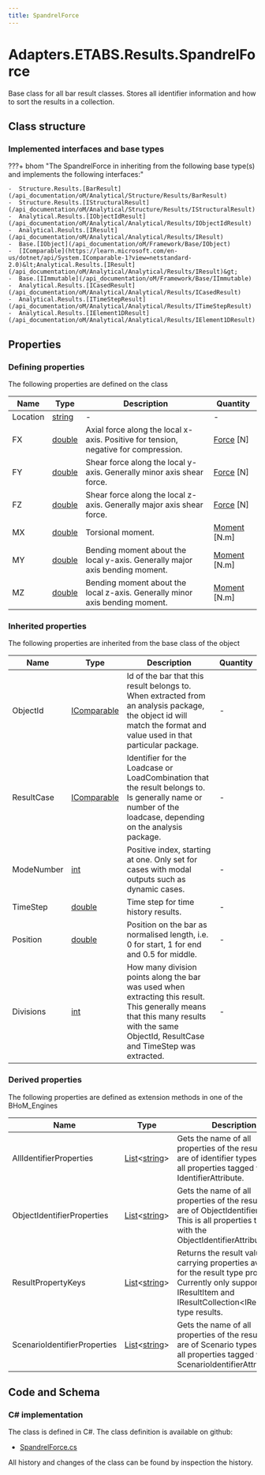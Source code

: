 ```yaml
---
title: SpandrelForce
---
```


# Adapters.ETABS.Results.SpandrelForce

Base class for all bar result classes. Stores all identifier information and how to sort the results in a collection.

## Class structure

### Implemented interfaces and base types

???+ bhom "The SpandrelForce in inheriting from the following base type(s) and implements the following interfaces:"

    -  Structure.Results.[BarResult](/api_documentation/oM/Analytical/Structure/Results/BarResult)
    -  Structure.Results.[IStructuralResult](/api_documentation/oM/Analytical/Structure/Results/IStructuralResult)
    -  Analytical.Results.[IObjectIdResult](/api_documentation/oM/Analytical/Analytical/Results/IObjectIdResult)
    -  Analytical.Results.[IResult](/api_documentation/oM/Analytical/Analytical/Results/IResult)
    -  Base.[IObject](/api_documentation/oM/Framework/Base/IObject)
    -  [IComparable](https://learn.microsoft.com/en-us/dotnet/api/System.IComparable-1?view=netstandard-2.0)&lt;Analytical.Results.[IResult](/api_documentation/oM/Analytical/Analytical/Results/IResult)&gt;
    -  Base.[IImmutable](/api_documentation/oM/Framework/Base/IImmutable)
    -  Analytical.Results.[ICasedResult](/api_documentation/oM/Analytical/Analytical/Results/ICasedResult)
    -  Analytical.Results.[ITimeStepResult](/api_documentation/oM/Analytical/Analytical/Results/ITimeStepResult)
    -  Analytical.Results.[IElement1DResult](/api_documentation/oM/Analytical/Analytical/Results/IElement1DResult)


## Properties



### Defining properties

The following properties are defined on the class

| Name             | Type             | Description      | Quantity         |
|------------------|------------------|------------------|------------------|
| Location | [string](https://learn.microsoft.com/en-us/dotnet/api/System.String?view=netstandard-2.0) | - | - |
| FX | [double](https://learn.microsoft.com/en-us/dotnet/api/System.Double?view=netstandard-2.0) | Axial force along the local x-axis. Positive for tension, negative for compression. | [Force](/api_documentation/oM/Dimensional/Quantities/Attributes/Force) [N] |
| FY | [double](https://learn.microsoft.com/en-us/dotnet/api/System.Double?view=netstandard-2.0) | Shear force along the local y-axis. Generally minor axis shear force. | [Force](/api_documentation/oM/Dimensional/Quantities/Attributes/Force) [N] |
| FZ | [double](https://learn.microsoft.com/en-us/dotnet/api/System.Double?view=netstandard-2.0) | Shear force along the local z-axis. Generally major axis shear force. | [Force](/api_documentation/oM/Dimensional/Quantities/Attributes/Force) [N] |
| MX | [double](https://learn.microsoft.com/en-us/dotnet/api/System.Double?view=netstandard-2.0) | Torsional moment. | [Moment](/api_documentation/oM/Dimensional/Quantities/Attributes/Moment) [N.m] |
| MY | [double](https://learn.microsoft.com/en-us/dotnet/api/System.Double?view=netstandard-2.0) | Bending moment about the local y-axis. Generally major axis bending moment. | [Moment](/api_documentation/oM/Dimensional/Quantities/Attributes/Moment) [N.m] |
| MZ | [double](https://learn.microsoft.com/en-us/dotnet/api/System.Double?view=netstandard-2.0) | Bending moment about the local z-axis. Generally minor axis bending moment. | [Moment](/api_documentation/oM/Dimensional/Quantities/Attributes/Moment) [N.m] |


### Inherited properties
The following properties are inherited from the base class of the object

| Name             | Type             | Description      | Quantity         |
|------------------|------------------|------------------|------------------|
| ObjectId | [IComparable](https://learn.microsoft.com/en-us/dotnet/api/System.IComparable?view=netstandard-2.0) | Id of the bar that this result belongs to. When extracted from an analysis package, the object id will match the format and value used in that particular package. | - |
| ResultCase | [IComparable](https://learn.microsoft.com/en-us/dotnet/api/System.IComparable?view=netstandard-2.0) | Identifier for the Loadcase or LoadCombination that the result belongs to. Is generally name or number of the loadcase, depending on the analysis package. | - |
| ModeNumber | [int](https://learn.microsoft.com/en-us/dotnet/api/System.Int32?view=netstandard-2.0) | Positive index, starting at one. Only set for cases with modal outputs such as dynamic cases. | - |
| TimeStep | [double](https://learn.microsoft.com/en-us/dotnet/api/System.Double?view=netstandard-2.0) | Time step for time history results. | - |
| Position | [double](https://learn.microsoft.com/en-us/dotnet/api/System.Double?view=netstandard-2.0) | Position on the bar as normalised length, i.e. 0 for start, 1 for end and 0.5 for middle. | - |
| Divisions | [int](https://learn.microsoft.com/en-us/dotnet/api/System.Int32?view=netstandard-2.0) | How many division points along the bar was used when extracting this result. This generally means that this many results with the same ObjectId, ResultCase and TimeStep was extracted. | - |


### Derived properties

The following properties are defined as extension methods in one of the BHoM_Engines

| Name             | Type             | Description      | Quantity         | Engine           |
|------------------|------------------|------------------|------------------|------------------|
| AllIdentifierProperties | [List](https://learn.microsoft.com/en-us/dotnet/api/System.Collections.Generic.List-1?view=netstandard-2.0)&lt;[string](https://learn.microsoft.com/en-us/dotnet/api/System.String?view=netstandard-2.0)&gt; | Gets the name of all properties of the result that are of identifier types. This is all properties tagged with any IdentifierAttribute. | - | Results_Engine |
| ObjectIdentifierProperties | [List](https://learn.microsoft.com/en-us/dotnet/api/System.Collections.Generic.List-1?view=netstandard-2.0)&lt;[string](https://learn.microsoft.com/en-us/dotnet/api/System.String?view=netstandard-2.0)&gt; | Gets the name of all properties of the result that are of ObjectIdentifier types. This is all properties tagged with the ObjectIdentifierAttribute. | - | Results_Engine |
| ResultPropertyKeys | [List](https://learn.microsoft.com/en-us/dotnet/api/System.Collections.Generic.List-1?view=netstandard-2.0)&lt;[string](https://learn.microsoft.com/en-us/dotnet/api/System.String?view=netstandard-2.0)&gt; | Returns the result value carrying properties available for the result type provided. Currently only supported for IResultItem and IResultCollection&lt;IResultItem&gt; type results. | - | Results_Engine |
| ScenarioIdentifierProperties | [List](https://learn.microsoft.com/en-us/dotnet/api/System.Collections.Generic.List-1?view=netstandard-2.0)&lt;[string](https://learn.microsoft.com/en-us/dotnet/api/System.String?view=netstandard-2.0)&gt; | Gets the name of all properties of the result that are of Scenario types. This is all properties tagged with the ScenarioIdentifierAttribute. | - | Results_Engine |


## Code and Schema

### C# implementation

The class is defined in C#. The class definition is available on github:

- [SpandrelForce.cs](https://github.com/BHoM/ETABS_Toolkit/blob/develop/ETABS_oM/Results/SpandrelForce.cs)

All history and changes of the class can be found by inspection the history.
